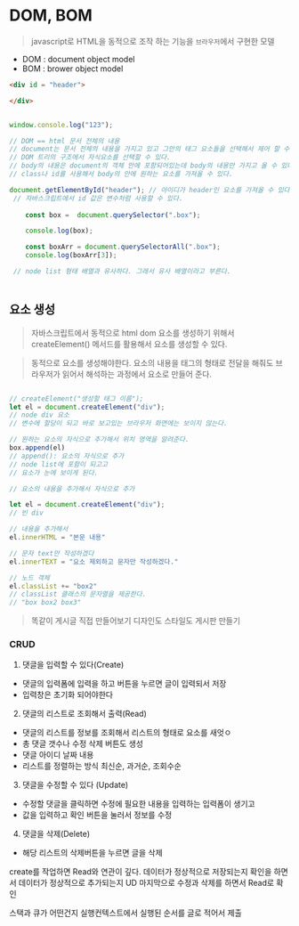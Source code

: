# DOM, BOM

> javascript로 HTML을 동적으로 조작 하는 기능을 `브라우저`에서 구현한 모델

- DOM : document object model
- BOM : brower object model

```html
<div id = "header">

</div>
```

```js

window.console.log("123");

// DOM == html 문서 전체의 내용
// document는 문서 전체의 내용을 가지고 있고 그안의 태그 요소들을 선택해서 제어 할 수 있다.
// DOM 트리의 구조에서 자식요소를 선택할 수 있다.
// body의 내용은 document의 객체 안에 포함되어있는데 body의 내용만 가지고 올 수 있다.
// class나 id를 사용해서 body의 안에 원하는 요소를 가져올 수 있다.

document.getElementById("header"); // 아이디가 header인 요소를 가져올 수 있다.
 // 자바스크립트에서 id 값은 변수처럼 사용할 수 있다. 
 
    const box =  document.querySelector(".box");

    console.log(box);

    const boxArr = document.querySelectorAll(".box");
    console.log(boxArr[3]);

 // node list 형태 배열과 유사하다. 그래서 유사 배열이라고 부른다.
 
```
## 요소 생성
> 자바스크립트에서 동적으로 html dom 요소를 생성하기 위해서 createElement() 메서드를 활용해서 요소를 생성할 수 있다.

> 동적으로 요소를 생성해야한다.
> 요소의 내용을 태그의 형태로 전달을 해줘도 브라우저가 읽어서 해석하는 과정에서 요소로 만들어 준다.
```js

// createElement("생성할 태그 이름");
let el = document.createElement("div");
// node div 요소
// 변수에 할당이 되고 바로 보고있는 브라우저 화면에는 보이지 않는다.

// 원하는 요소의 자식으로 추가해서 위치 영역을 알려준다.
box.append(el) 
// append(): 요소의 자식으로 추가
// node list에 포함이 되고고
// 요소가 눈에 보이게 된다.

// 요소의 내용을 추가해서 자식으로 추가

let el = document.createElement("div");
// 빈 div

// 내용을 추가해서
el.innerHTML = "본문 내용"

// 문자 text만 작성하겠다
el.innerTEXT = "요소 제외하고 문자만 작성하겠다."

// 노드 객체
el.classList += "box2"
// classList 클래스의 문자열을 제공한다.
// "box box2 box3"
```
> 똑같이 게시글 직접 만들어보기 디자인도 스타일도 게시판 만들기

### CRUD 

1. 댓글을 입력할 수 있다(Create)
 - 댓글의 입력폼에 입력을 하고 버튼을 누르면 글이 입력되서 저장
 - 입력창은 초기화 되어야한다

2. 댓글의 리스트로 조회해서 출력(Read)
 - 댓글의 리스트를 정보를 조회해서 리스트의 형태로 요소를 새엇ㅇ
 - 총 댓글 갯수나 수정 삭제 버튼도 생성
 - 댓글 아이디 날짜 내용
 - 리스트를 정렬하는 방식 최신순, 과거순, 조회수순

3. 댓글을 수정할 수 있다 (Update)
 - 수정할 댓글을 클릭하면 수정에 필요한 내용을 입력하는 입력폼이 생기고
 - 값을 입력하고 확인 버튼을 눌러서 정보를 수정

4. 댓글을 삭제(Delete)
 - 해당 리스트의 삭제버튼을 누르면 글을 삭제

 create를 작업하면 Read와 연관이 깊다.
 데이터가 정상적으로 저장되는지 확인을 하면서 데이터가 정상적으로 추가되는지
 UD 마지막으로 수정과 삭제를 하면서 Read로 확인

 스택과 큐가 어떤건지
 실행컨텍스트에서 실행된 순서를 글로 적어서 제출

 